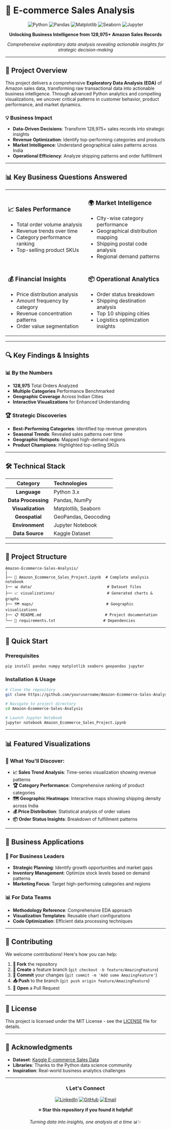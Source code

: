 # 🚀 E-commerce Sales Analysis

<div align="center">

![Python](https://img.shields.io/badge/Python-3776AB?style=for-the-badge&logo=python&logoColor=white)
![Pandas](https://img.shields.io/badge/Pandas-150458?style=for-the-badge&logo=pandas&logoColor=white)
![Matplotlib](https://img.shields.io/badge/Matplotlib-11557c?style=for-the-badge&logo=python&logoColor=white)
![Seaborn](https://img.shields.io/badge/Seaborn-3776AB?style=for-the-badge&logo=python&logoColor=white)
![Jupyter](https://img.shields.io/badge/Jupyter-F37626?style=for-the-badge&logo=jupyter&logoColor=white)

**Unlocking Business Intelligence from 128,975+ Amazon Sales Records**

*Comprehensive exploratory data analysis revealing actionable insights for strategic decision-making*

</div>

---

## 🎯 Project Overview

This project delivers a comprehensive **Exploratory Data Analysis (EDA)** of Amazon sales data, transforming raw transactional data into actionable business intelligence. Through advanced Python analytics and compelling visualizations, we uncover critical patterns in customer behavior, product performance, and market dynamics.

### 💡 Business Impact
- **Data-Driven Decisions**: Transform 128,975+ sales records into strategic insights
- **Revenue Optimization**: Identify top-performing categories and products
- **Market Intelligence**: Understand geographical sales patterns across India
- **Operational Efficiency**: Analyze shipping patterns and order fulfillment

---

## 📊 Key Business Questions Answered

<table>
<tr>
<td width="50%">

### 📈 **Sales Performance**
- Total order volume analysis
- Revenue trends over time
- Category performance ranking
- Top-selling product SKUs

</td>
<td width="50%">

### 🌍 **Market Intelligence**
- City-wise category performance
- Geographical distribution mapping
- Shipping postal code analysis
- Regional demand patterns

</td>
</tr>
<tr>
<td width="50%">

### 💰 **Financial Insights**
- Price distribution analysis
- Amount frequency by category
- Revenue concentration patterns
- Order value segmentation

</td>
<td width="50%">

### 📦 **Operational Analytics**
- Order status breakdown
- Shipping destination analysis
- Top 10 shipping cities
- Logistics optimization insights

</td>
</tr>
</table>

---

## 🔍 Key Findings & Insights

### 📊 **By the Numbers**
- **128,975** Total Orders Analyzed
- **Multiple Categories** Performance Benchmarked
- **Geographic Coverage** Across Indian Cities
- **Interactive Visualizations** for Enhanced Understanding

### 🏆 **Strategic Discoveries**
- **Best-Performing Categories**: Identified top revenue generators
- **Seasonal Trends**: Revealed sales patterns over time
- **Geographic Hotspots**: Mapped high-demand regions
- **Product Champions**: Highlighted top-selling SKUs

---

## 🛠️ Technical Stack

<div align="center">

| **Category** | **Technologies** |
|:------------:|:-----------------|
| **Language** | Python 3.x |
| **Data Processing** | Pandas, NumPy |
| **Visualization** | Matplotlib, Seaborn |
| **Geospatial** | GeoPandas, Geocoding |
| **Environment** | Jupyter Notebook |
| **Data Source** | Kaggle Dataset |

</div>

---

## 📁 Project Structure

```
Amazon-Ecommerce-Sales-Analysis/
│
├── 📓 Amazon_Ecommerce_Sales_Project.ipynb  # Complete analysis notebook
├── 📊 data/                                 # Dataset files
├── 📈 visualizations/                       # Generated charts & graphs
├── 🗺️ maps/                                # Geographic visualizations
├── 📋 README.md                            # Project documentation
└── 📝 requirements.txt                     # Dependencies
```

---

## 🚀 Quick Start

### Prerequisites
```bash
pip install pandas numpy matplotlib seaborn geopandas jupyter
```

### Installation & Usage
```bash
# Clone the repository
git clone https://github.com/yourusername/Amazon-Ecommerce-Sales-Analysis.git

# Navigate to project directory
cd Amazon-Ecommerce-Sales-Analysis

# Launch Jupyter Notebook
jupyter notebook Amazon_Ecommerce_Sales_Project.ipynb
```

---

## 📊 Featured Visualizations

### 🎨 **What You'll Discover:**
- **📈 Sales Trend Analysis**: Time-series visualization showing revenue patterns
- **🏆 Category Performance**: Comprehensive ranking of product categories
- **🗺️ Geographic Heatmaps**: Interactive maps showing shipping density across India
- **💰 Price Distribution**: Statistical analysis of order values
- **📦 Order Status Insights**: Breakdown of fulfillment patterns

---

## 💼 Business Applications

### 🎯 **For Business Leaders**
- **Strategic Planning**: Identify growth opportunities and market gaps
- **Inventory Management**: Optimize stock levels based on demand patterns
- **Marketing Focus**: Target high-performing categories and regions

### 📊 **For Data Teams**
- **Methodology Reference**: Comprehensive EDA approach
- **Visualization Templates**: Reusable chart configurations
- **Code Optimization**: Efficient data processing techniques

---

## 🤝 Contributing

We welcome contributions! Here's how you can help:

1. **🍴 Fork** the repository
2. **🌿 Create** a feature branch (`git checkout -b feature/AmazingFeature`)
3. **💾 Commit** your changes (`git commit -m 'Add some AmazingFeature'`)
4. **📤 Push** to the branch (`git push origin feature/AmazingFeature`)
5. **🔄 Open** a Pull Request

---

## 📄 License

This project is licensed under the MIT License - see the [LICENSE](LICENSE) file for details.

---

## 🙏 Acknowledgments

- **Dataset**: [Kaggle E-commerce Sales Data](https://www.kaggle.com/datasets/thedevastator/unlock-profits-with-e-commerce-sales-data)
- **Libraries**: Thanks to the Python data science community
- **Inspiration**: Real-world business analytics challenges

---

<div align="center">

### 📞 **Let's Connect**

[![LinkedIn](https://img.shields.io/badge/LinkedIn-0077B5?style=for-the-badge&logo=linkedin&logoColor=white)](https://www.linkedin.com/in/nish27/)
[![GitHub](https://img.shields.io/badge/GitHub-100000?style=for-the-badge&logo=github&logoColor=white)](https://github.com/iNish27)
[![Email](https://img.shields.io/badge/Email-D14836?style=for-the-badge&logo=gmail&logoColor=white)](Nish.sh27@gmail.com)

**⭐ Star this repository if you found it helpful!**

*Turning data into insights, one analysis at a time* 📊✨

</div>
